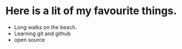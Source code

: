 # Here is a lit of my favourite things.
- Long walks on the beach.
- Learning git and github
- open source
